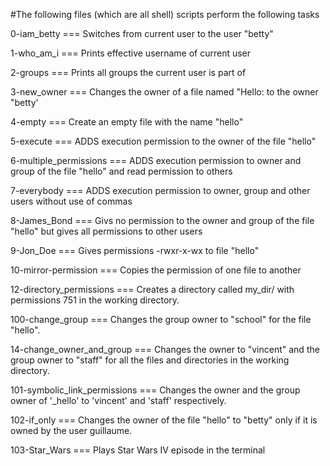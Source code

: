 #The following files (which are all shell) scripts perform the following tasks

0-iam_betty === Switches from current user to the user "betty"

1-who_am_i === Prints effective username of current user

2-groups === Prints all groups the current user is part of

3-new_owner === Changes the owner of a file named "Hello: to the owner "betty'

4-empty === Create an empty file with the name "hello"

5-execute === ADDS execution permission to the owner of the file "hello"

6-multiple_permissions === ADDS execution permission to owner and group of the file "hello" and read permission to others

7-everybody === ADDS execution permission to owner, group and other users without use of commas

8-James_Bond === Givs no permission to the owner and group of the file "hello" but gives all permissions to other users

9-Jon_Doe === Gives permissions -rwxr-x-wx to file "hello"

10-mirror-permission === Copies the permission of one file to another

12-directory_permissions === Creates a directory called my_dir/ with permissions 751 in the working directory.

100-change_group === Changes the group owner to "school" for the file "hello".

14-change_owner_and_group === Changes the owner to "vincent" and the group owner to "staff" for all the files and directories in the working directory.

101-symbolic_link_permissions === Changes the owner and the group owner of '_hello' to 'vincent' and 'staff' respectively.

102-if_only === Changes the owner of the file "hello" to "betty" only if it is owned by the user guillaume.

103-Star_Wars === Plays Star Wars IV episode in the terminal
